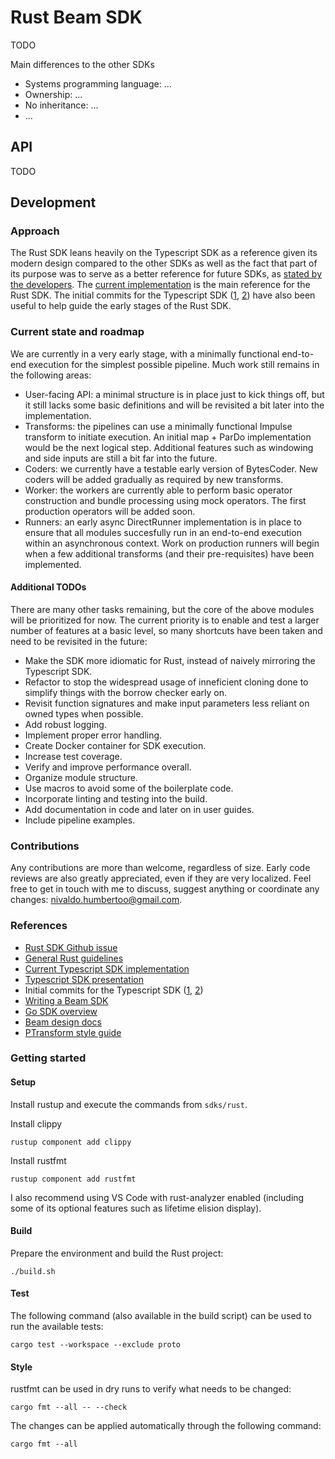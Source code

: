 <!--
    Licensed to the Apache Software Foundation (ASF) under one
    or more contributor license agreements.  See the NOTICE file
    distributed with this work for additional information
    regarding copyright ownership.  The ASF licenses this file
    to you under the Apache License, Version 2.0 (the
    "License"); you may not use this file except in compliance
    with the License.  You may obtain a copy of the License at

      http://www.apache.org/licenses/LICENSE-2.0

    Unless required by applicable law or agreed to in writing,
    software distributed under the License is distributed on an
    "AS IS" BASIS, WITHOUT WARRANTIES OR CONDITIONS OF ANY
    KIND, either express or implied.  See the License for the
    specific language governing permissions and limitations
    under the License.
-->

# Rust Beam SDK
TODO

Main differences to the other SDKs
- Systems programming language: ...
- Ownership: ...
- No inheritance: ...
- ...

## API
TODO

## Development

### Approach

The Rust SDK leans heavily on the Typescript SDK as a reference given its modern design compared to the other SDKs as well as the fact that part of its purpose was to serve as a better reference for future SDKs, as [stated by the developers](https://www.youtube.com/watch?v=uQ7_eTXNB8M&t=7s&ab_channel=ApacheBeam). The [current implementation](https://github.com/apache/beam/tree/master/sdks/typescript) is the main reference for the Rust SDK. The initial commits for the Typescript SDK ([1](https://github.com/apache/beam/pull/17005), [2](https://github.com/apache/beam/pull/17341)) have also been useful to help guide the early stages of the Rust SDK.

### Current state and roadmap

We are currently in a very early stage, with a minimally functional end-to-end execution for the simplest possible pipeline. Much work still remains in the following areas:

- User-facing API: a minimal structure is in place just to kick things off, but it still lacks some basic definitions and will be revisited a bit later into the implementation.
- Transforms: the pipelines can use a minimally functional Impulse transform to initiate execution. An initial map + ParDo implementation would be the next logical step. Additional features such as windowing and side inputs are still a bit far into the future.
- Coders: we currently have a testable early version of BytesCoder. New coders will be added gradually as required by new transforms.
- Worker: the workers are currently able to perform basic operator construction and bundle processing using mock operators. The first production operators will be added soon.
- Runners: an early async DirectRunner implementation is in place to ensure that all modules succesfully run in an end-to-end execution within an asynchronous context. Work on production runners will begin when a few additional transforms (and their pre-requisites) have been implemented.

#### Additional TODOs

There are many other tasks remaining, but the core of the above modules will be prioritized for now. The current priority is to enable and test a larger number of features at a basic level, so many shortcuts have been taken and need to be revisited in the future:

- Make the SDK more idiomatic for Rust, instead of naively mirroring the Typescript SDK.
- Refactor to stop the widespread usage of inneficient cloning done to simplify things with the borrow checker early on.
- Revisit function signatures and make input parameters less reliant on owned types when possible.
- Add robust logging.
- Implement proper error handling.
- Create Docker container for SDK execution.
- Increase test coverage.
- Verify and improve performance overall.
- Organize module structure.
- Use macros to avoid some of the boilerplate code.
- Incorporate linting and testing into the build.
- Add documentation in code and later on in user guides.
- Include pipeline examples.

### Contributions

Any contributions are more than welcome, regardless of size. Early code reviews are also greatly appreciated, even if they are very localized. Feel free to get in touch with me to discuss, suggest anything or coordinate any changes: nivaldo.humbertoo@gmail.com.

### References

- [Rust SDK Github issue](https://github.com/apache/beam/issues/21089)
- [General Rust guidelines](https://rust-lang.github.io/api-guidelines/about.html)
- [Current Typescript SDK implementation](https://github.com/apache/beam/tree/master/sdks/typescript)
- [Typescript SDK presentation](https://www.youtube.com/watch?v=uQ7_eTXNB8M&t=7s&ab_channel=ApacheBeam)
- Initial commits for the Typescript SDK ([1](https://github.com/apache/beam/pull/17005), [2](https://github.com/apache/beam/pull/17341))
- [Writing a Beam SDK](https://www.youtube.com/watch?v=VsGQ2LFeTHY&t=806s&ab_channel=ApacheBeam)
- [Go SDK overview](https://www.youtube.com/watch?v=WcuS8ojHfyU&t=3s&ab_channel=ApacheBeam)
- [Beam design docs](https://cwiki.apache.org/confluence/display/BEAM/Design+Documents)
- [PTransform style guide](https://beam.apache.org/contribute/ptransform-style-guide/)

### Getting started

#### Setup

Install rustup and execute the commands from `sdks/rust`.

Install clippy

```
rustup component add clippy
```

Install rustfmt

```
rustup component add rustfmt
```

I also recommend using VS Code with rust-analyzer enabled (including some of its optional features such as lifetime elision display).

#### Build

Prepare the environment and build the Rust project:

```
./build.sh
```

#### Test

The following command (also available in the build script) can be used to run the available tests:

```
cargo test --workspace --exclude proto
```

#### Style

rustfmt can be used in dry runs to verify what needs to be changed:

```
cargo fmt --all -- --check
```

The changes can be applied automatically through the following command:

```
cargo fmt --all
```
